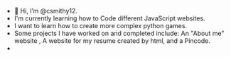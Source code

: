 - 👋 Hi, I’m @csmithy12.
- I'm currently learning how to Code different JavaScript websites.
- I want to learn how to create more complex python games.
- Some projects I have worked on and completed include: An "About me" website , A website for my resume created by html, and a Pincode.
- 
